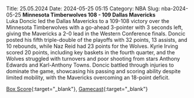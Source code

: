 Title: 25.05.2024
Date: 2024-05-25 05:15
Category: NBA 
Slug: nba-2024-05-25 
**Minnesota Timberwolves 108 - 109 Dallas Mavericks**  
Luka Doncic led the Dallas Mavericks to a 109-108 victory over the Minnesota Timberwolves with a go-ahead 3-pointer with 3 seconds left, giving the Mavericks a 2-0 lead in the Western Conference finals. Doncic posted his fifth triple-double of the playoffs with 32 points, 13 assists, and 10 rebounds, while Naz Reid had 23 points for the Wolves. Kyrie Irving scored 20 points, including key baskets in the fourth quarter, and the Wolves struggled with turnovers and poor shooting from stars Anthony Edwards and Karl-Anthony Towns. Doncic battled through injuries to dominate the game, showcasing his passing and scoring ability despite limited mobility, with the Mavericks overcoming an 18-point deficit. 

[Box Score](https://www.nba.com/game/dal-vs-min-0042300312/box-score){:target="_blank"}, [Gamecast](https://www.nba.com/game/dal-vs-min-0042300312){:target="_blank"}<br>


